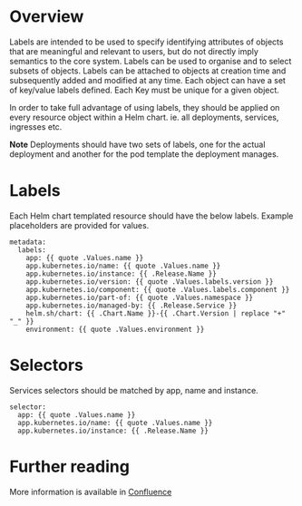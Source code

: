 # Overview
Labels are intended to be used to specify identifying attributes of objects that are meaningful and relevant to users, but do not directly imply semantics to the core system. Labels can be used to organise and to select subsets of objects. Labels can be attached to objects at creation time and subsequently added and modified at any time. Each object can have a set of key/value labels defined. Each Key must be unique for a given object.  

In order to take full advantage of using labels, they should be applied on every resource object within a Helm chart.  ie. all deployments, services, ingresses etc.  

**Note**  Deployments should have two sets of labels, one for the actual deployment and another for the pod template the deployment manages.

# Labels
Each Helm chart templated resource should have the below labels.  Example placeholders are provided for values.

```
metadata:
  labels:
    app: {{ quote .Values.name }}
    app.kubernetes.io/name: {{ quote .Values.name }}
    app.kubernetes.io/instance: {{ .Release.Name }}
    app.kubernetes.io/version: {{ quote .Values.labels.version }}
    app.kubernetes.io/component: {{ quote .Values.labels.component }}
    app.kubernetes.io/part-of: {{ quote .Values.namespace }}
    app.kubernetes.io/managed-by: {{ .Release.Service }}
    helm.sh/chart: {{ .Chart.Name }}-{{ .Chart.Version | replace "+" "_" }}
    environment: {{ quote .Values.environment }}
```

# Selectors
Services selectors should be matched by app, name and instance.
```
selector:
  app: {{ quote .Values.name }}
  app.kubernetes.io/name: {{ quote .Values.name }}
  app.kubernetes.io/instance: {{ .Release.Name }}
```
 
# Further reading
More information is available in [Confluence](https://eaflood.atlassian.net/wiki/spaces/FPS/pages/1618214984/Kubernetes+labels)
